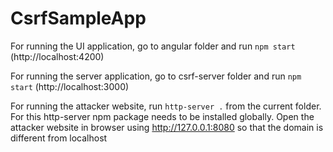 # CsrfSampleApp

For running the UI application, go to angular folder and run `npm start` (http://localhost:4200)

For running the server application, go to csrf-server folder and run `npm start` (http://localhost:3000)

For running the attacker website, run `http-server .` from the current folder. For this http-server npm package needs to be installed globally. Open the attacker website in browser using http://127.0.0.1:8080 so that the domain is different from localhost